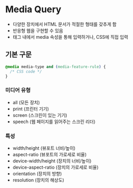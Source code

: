 # Media Query
* 다양한 장치에서 HTML 문서가 적절한 형태를 갖추게 함
* 반응형 웹을 구현할 수 있음
* <link> 태그 내에서 media 속성을 통해 입력하거나, CSS에 직접 입력

## 기본 구문
```css
@media media-type and (media-feature-rule) {
  /* CSS code */
}
```
### 미디어 유형
* all (모든 장치)
* print (프린터 기기)
* screen (스크린이 있는 기기)
* speech (웹 페이지를 읽어주는 스크린 리더)

### 특성
* width/height (뷰포트 너비/높이)
* aspect-ratio (뷰포트의 가로세로 비율)
* device-width/height (장치의 너비/높이)
* device-aspect-ratio (장치의 가로세로 비율)
* orientation (장치의 방향)
* resolution (장치의 해상도)
